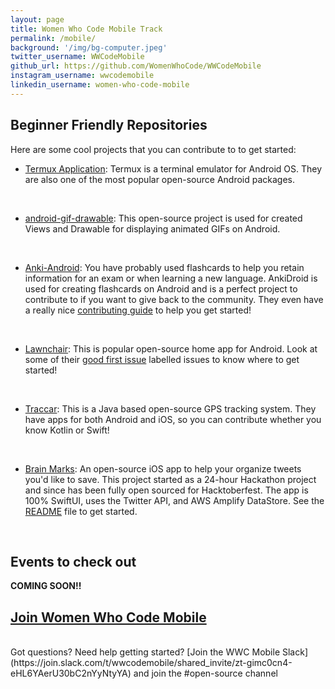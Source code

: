 ```yaml
---
layout: page
title: Women Who Code Mobile Track
permalink: /mobile/
background: '/img/bg-computer.jpeg'
twitter_username: WWCodeMobile
github_url: https://github.com/WomenWhoCode/WWCodeMobile
instagram_username: wwcodemobile
linkedin_username: women-who-code-mobile
---
```


## Beginner Friendly Repositories

Here are some cool projects that you can contribute to to get started:

- [Termux Application](https://github.com/termux/termux-app): Termux is a terminal emulator for Android OS. They are also one of the most popular open-source Android packages.
<br />

- [android-gif-drawable](https://github.com/koral--/android-gif-drawable): This open-source project is used for created Views and Drawable for displaying animated GIFs on Android.
<br />

- [Anki-Android](https://github.com/ankidroid/Anki-Android): You have probably used flashcards to help you retain information for an exam or when learning a new language. AnkiDroid is used for creating flashcards on Android and is a perfect project to contribute to if you want to give back to the community. They even have a really nice [contributing guide](https://github.com/ankidroid/Anki-Android/blob/master/CONTRIBUTING.md) to help you get started!
<br />

- [Lawnchair](https://github.com/LawnchairLauncher/lawnchair): This is popular open-source home app for Android. Look at some of their [good first issue](https://github.com/LawnchairLauncher/lawnchair/issues?q=is%3Aopen+is%3Aissue+label%3A%22Good+First+Issue%22) labelled issues to know where to get started!
<br />

- [Traccar](https://github.com/traccar/traccar): This is a Java based open-source GPS tracking system. They have apps for both Android and iOS, so you can contribute whether you know Kotlin or Swift!
<br />

- [Brain Marks](https://github.com/mikaelacaron/brain-marks): An open-source iOS app to help your organize tweets you'd like to save. This project started as a 24-hour Hackathon project and since has been fully open sourced for Hacktoberfest. The app is 100% SwiftUI, uses the Twitter API, and AWS Amplify DataStore. See the [README](https://github.com/mikaelacaron/brain-marks) file to get started.
<br />

## Events to check out

**COMING SOON!!**

## [Join Women Who Code Mobile](https://www.womenwhocode.com/mobile)
<br />
Got questions? Need help getting started? [Join the WWC Mobile Slack](https://join.slack.com/t/wwcodemobile/shared_invite/zt-gimc0cn4-eHL6YAerU30bC2nYyNtyYA) and join the #open-source channel
